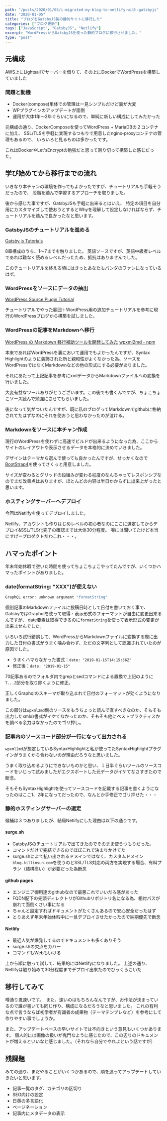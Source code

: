 ```yaml
---
path: "/posts/2020/01/05/i-migrated-my-blog-to-netlify-with-gatsbyjs"
date: "2020-01-05"
title: "ブログをGatsbyJS製の静的サイトに移行した"
categories: ["ブログ更新"]
tags: ["JavaScript", "GatsbyJS", "Netlify"]
excerpt: "WordPressからGatsbyJSを使った静的ブログに移行させました。"
type: "post"
---
```


## 元構成

AWS上にLightsailでサーバーを借りて、その上にDockerでWordPressを構築していました

### 問題と動機

- Docker(compose)単体での管理は一見シンプルだけど裏が大変
- WPプラグインのアップデートが面倒
- 運用が大体1年〜2年ぐらいになるので、単純に新しい構成にしてみたかった

元構成の通り、DockerComposeを使ってWordPress + MariaDBの２コンテナに加え、
SSL/TLSを手軽に実現するつもりで用意したnginx-proxyコンテナの管理もあるので、
いろいろと見るものは多かったです。

これはDockerやLet'sEncryptの勉強だと思って割り切って構築した感じだった。


## 学び始めてから移行までの流れ

いきなり本チャンの環境を作ってもよかったですが、チュートリアルも手軽そうだったので、
段階を踏んで学習するアプローチを取りました。

後から感じた事ですが、GatsbyJSも手軽に出来るとはいえ、
特定の項目を自分用にカスタマイズして使おうとするとWhyを理解して設定しなければならず、チュートリアルを踏んで良かったなと思います。

### GatsbyJSのチュートリアルを進める

[Gatsby.js Tutorials](https://www.gatsbyjs.org/tutorial/)

8章構成のうち、1〜7までを触りました。
英語ソースですが、英語中級者レベルであれば難なく読めるレベルだったため、抵抗はありませんでした。

このチュートリアルを終える頃にはきっとあなたもパンダのファンになっているはず。

### WordPressをソースにデータの抽出

[WordPress Source Plugin Tutorial](https://www.gatsbyjs.org/tutorial/wordpress-source-plugin-tutorial/)

チュートリアルでやった範囲＋WordPress用の追加チュートリアルを参考に現行のWordPressブログから構築を試しました。

### WordPressの記事をMarkdownへ移行

[WordPress の Markdown 移行補助ツールを開発してみた](https://akabeko.me/blog/2016/03/npm-wpxml2md-v1-0-0-release/)
[wpxml2md - npm](https://www.npmjs.com/package/wpxml2md)

本来であればWordPressを裏において運用でもよかったんですが、Syntax Highlightのように装飾された所と親和性がよくなかった為、ソースをWordPressではなくMarkdownなどの他の形式にする必要がありました。

それにあたって上記記事を参考にxmlデータからMarkdownファイルへの変換を行いました。

大変有益なツールありがとうございます。この後でも書くんですが、ちょこちょこソース読んで勉強にさせてもらいました。

後になって気がついたんですが、既に私のブログってMarkdownでgithubに格納されてたはずなのにそれを使おうと思わなかったのが泣ける。

### Markdownをソースに本チャン作成

現行のWordPressを使わずに高速でビルドが出来るようになった為、ここからサイトのレイアウトや表示させるデータを本格的に決めていきました。

デザインはテーマから選んで使っても良かったんですが、せっかくなので[BootStrap4](https://getbootstrap.jp/)を使ってさくっと用意しました。

サイズが変わるとグリッドの段組みが変わる程度のなんちゃってレスポンシブなのでまだ改善点はありますが、ほとんどの内容は半日かからずに出来上がったと思います。

### ホスティングサーバーへデプロイ

今回はNetlifyを使ってデプロイしました。

Netlify、アカウントも作りはじめレベルの初心者なのにここに選定してからデプロイ&SSL/TLS化完了の確認までは大体30分程度。
噂には聞いてたけど本当にすげープロダクトだわこれ・・・。

## ハマったポイント

年末年始休暇で空いた時間を使ってちょこちょこやってたんですが、いくつかハマったポイントがありました。

### date(formatString: "XXX")が使えない

```sh
GraphQL error: unknown argument "formatString"
```

個別記事のMarkdownファイルに投稿日時として日付を書いておく事で、GatsbyではGraphqlを使って取得・表示形式のフォーマットが自由に変更出来るんですが、
date要素は取得できるのに`formatString`を使って表示形式の変更が出来ませんでした。

いろいろ試行錯誤して、WordPressからMarkdownファイルに変換する際に出力した日付の書式がうまく噛み合わず、ただの文字列として認識されていたのが原因でした。

- うまくハマらなかった書式：`date: "2019-01-15T14:15:56Z"`
- 修正後：`date: "2019-01-15"`

70記事あるのでフォルダ内でgrepとsedコマンドによる置換で上記のように`T...Z`部分を取り除くように修正。

正しくGraphqlのスキーマが取り込まれて日付のフォーマットが効くようになりました。

この部分は`wpxml2md`側のソースをもうちょっと読んで直すべきなのか、そもそも出力したxmlの書式がイケてなかったのか、そもそも他にベストプラクティスかを調べる余力はなかったのでゴリ押し。

### 記事内のソースコード部分が一行になって出力される

`wpxml2md`が想定しているSyntaxHighlightと私が使ってたSyntaxHighlightプラグインがうまくかち合わないのが理由だろうなと思いました。

うまく取り込めるようにできないものかと思い、１日半ぐらいツールのソースコードをいじって試みましたがエクスポートした元データがイケてなさすぎたので断念。

そもそもSyntaxHighlightを使ってソースコードを記載する記事を書くようになったのはここ1、2年になってだったので、なんとか手修正でゴリ押せた・・・

### 静的ホスティングサーバーの選定

候補は３つありましたが、結局Netlifyにした理由は以下の通りです。

#### surge.sh

- GatsbyJSのチュートリアルで出てきたのでそのまま使うつもりだった。
- コマンドだけで完結できるのでほぼこれで決まりかけてた
- surge.shによて払い出されるドメインではなく、カスタムドメイン`blog.killinsun.com`を使うのとSSL/TLS対応の両方を実現する場合、有料プラン（結構高い）が必要だった為断念

#### github pages

- エンジニア御用達のgithubなので最悪これでいいだろ感があった
- FQDN配下の先頭ディレクトリがGithubリポジトリ名になる為、相対パスが崩れて面倒くさい事になる
- ちゃんと設定すればドキュメントがたくさんあるので安心安全だったはず
- とりあえず年末年始休暇中に一旦デプロイさせたかったので納期優先で断念

#### Netlify

- 最近人気が爆発してるのでドキュメントも多くありそう
- surge.shの欠点をカバー
- コマンドもWebもいける

上から順に触って試して、結果的にはNetlifyになりました。
上述の通り、Netlifyは触り始めて30分程度までデプロイ出来たのでびっくらこいた


## 移行してみて

噂通り鬼速いです。　また、速いのはもちろんなんですが、お作法が決まっているので誰が書いても同じ作り、構成になるだろうなと思いました。
これの有利な点で言うならば初学者が有識者の成果物（テーマテンプレなど）を参考にして作りやすい事でしょうか。

また、アップデートペースの早いサイトでは不向きという意見もいくつかあります。
個人的には画像の扱いが鬼門なように感じたので、この辺りのドキュメントが増えるといいなと感じました。（それなら自分でやれよという話ですが）


## 残課題

みての通り、まだやることがいくつかあるので、順を追ってアップデートしていきたいと思います。

- 記事一覧のタグ、カテゴリの区切り
- SEO向けの設定
- 日英の多言語化
- ページネーション
- 記事内にメタデータの表示